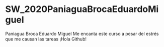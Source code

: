 # SW_2020PaniaguaBrocaEduardoMiguel
Paniagua Broca Eduardo Miguel
Me encanta este curso a pesar del estrés que me causan las tareas
¡Hola Github!
